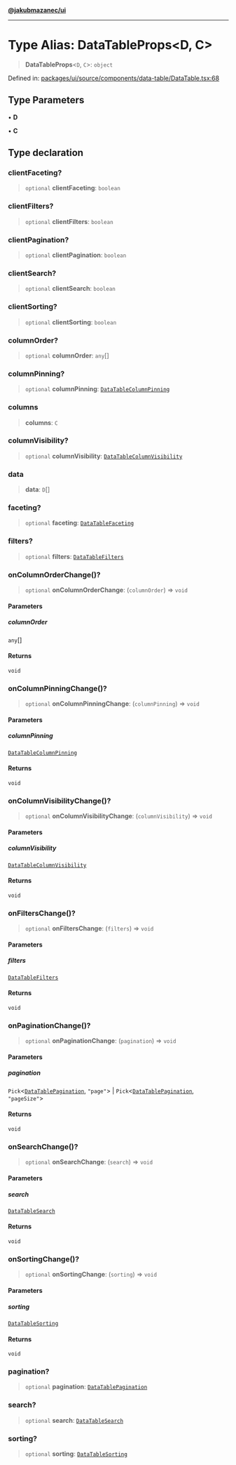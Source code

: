 [**@jakubmazanec/ui**](../README.md)

---

# Type Alias: DataTableProps\<D, C\>

> **DataTableProps**\<`D`, `C`\>: `object`

Defined in:
[packages/ui/source/components/data-table/DataTable.tsx:68](https://github.com/jakubmazanec/tools/blob/7c5f40d811171692b72a47160bc33d644201b16a/packages/ui/source/components/data-table/DataTable.tsx#L68)

## Type Parameters

• **D**

• **C**

## Type declaration

### clientFaceting?

> `optional` **clientFaceting**: `boolean`

### clientFilters?

> `optional` **clientFilters**: `boolean`

### clientPagination?

> `optional` **clientPagination**: `boolean`

### clientSearch?

> `optional` **clientSearch**: `boolean`

### clientSorting?

> `optional` **clientSorting**: `boolean`

### columnOrder?

> `optional` **columnOrder**: `any`[]

### columnPinning?

> `optional` **columnPinning**: [`DataTableColumnPinning`](DataTableColumnPinning.md)

### columns

> **columns**: `C`

### columnVisibility?

> `optional` **columnVisibility**: [`DataTableColumnVisibility`](DataTableColumnVisibility.md)

### data

> **data**: `D`[]

### faceting?

> `optional` **faceting**: [`DataTableFaceting`](DataTableFaceting.md)

### filters?

> `optional` **filters**: [`DataTableFilters`](DataTableFilters.md)

### onColumnOrderChange()?

> `optional` **onColumnOrderChange**: (`columnOrder`) => `void`

#### Parameters

##### columnOrder

`any`[]

#### Returns

`void`

### onColumnPinningChange()?

> `optional` **onColumnPinningChange**: (`columnPinning`) => `void`

#### Parameters

##### columnPinning

[`DataTableColumnPinning`](DataTableColumnPinning.md)

#### Returns

`void`

### onColumnVisibilityChange()?

> `optional` **onColumnVisibilityChange**: (`columnVisibility`) => `void`

#### Parameters

##### columnVisibility

[`DataTableColumnVisibility`](DataTableColumnVisibility.md)

#### Returns

`void`

### onFiltersChange()?

> `optional` **onFiltersChange**: (`filters`) => `void`

#### Parameters

##### filters

[`DataTableFilters`](DataTableFilters.md)

#### Returns

`void`

### onPaginationChange()?

> `optional` **onPaginationChange**: (`pagination`) => `void`

#### Parameters

##### pagination

`Pick`\<[`DataTablePagination`](DataTablePagination.md), `"page"`\> |
`Pick`\<[`DataTablePagination`](DataTablePagination.md), `"pageSize"`\>

#### Returns

`void`

### onSearchChange()?

> `optional` **onSearchChange**: (`search`) => `void`

#### Parameters

##### search

[`DataTableSearch`](DataTableSearch.md)

#### Returns

`void`

### onSortingChange()?

> `optional` **onSortingChange**: (`sorting`) => `void`

#### Parameters

##### sorting

[`DataTableSorting`](DataTableSorting.md)

#### Returns

`void`

### pagination?

> `optional` **pagination**: [`DataTablePagination`](DataTablePagination.md)

### search?

> `optional` **search**: [`DataTableSearch`](DataTableSearch.md)

### sorting?

> `optional` **sorting**: [`DataTableSorting`](DataTableSorting.md)
